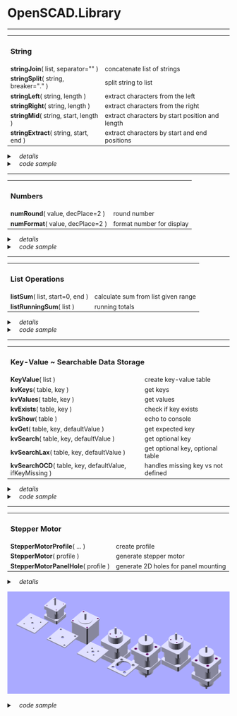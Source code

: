 # OpenSCAD.Library
---
<!--
### String
**stringJoin(** list, separator="" **)**: concatenate list of strings  
**stringSplit(** string, breaker="." **)**: split string to list  
**stringLeft(** string, length **)**: extract characters from the left  
**stringRight(** string, length **)**: extract characters from the right  
**stringMid(** string, start, length **)**: extract characters by start position and length  
**stringExtract(** string, start, end **)**: extract characters by start and end positions
-->

<table>
<tr><td colspan="2"><h3>String</h3></td></tr>
<tr><td><b>stringJoin</b>( list, separator="" )   </td><td>concatenate list of strings</td></tr>
<tr><td><b>stringSplit</b>( string, breaker="." ) </td><td>split string to list</td></tr>
<tr><td><b>stringLeft</b>( string, length )       </td><td>extract characters from the left</td></tr>
<tr><td><b>stringRight</b>( string, length )      </td><td>extract characters from the right</td></tr>
<tr><td><b>stringMid</b>( string, start, length ) </td><td>extract characters by start position and length</td></tr>
<tr><td><b>stringExtract</b>( string, start, end )</td><td>extract characters by start and end positions</td></tr>
</table>

<details>
  <summary>&nbsp; &nbsp;<i>details</i></summary>

<table>
<tr><td colspan="2"><h4>stringJoin( list, separator="" )
<tr><td>list        <td>list of strings
<tr><td>separator   <td>optional separator between items
<tr><td><b><i>return<td>string
</table>
<table>
<tr><td colspan="2"><h4>stringSplit( string, breaker="." )
<tr><td>string      <td>string to split
<tr><td>breaker     <td>breaker to use to separate each substring
<tr><td><b><i>return<td>list of string
</table>
<table>
<tr><td colspan="2"><h4>stringLeft( string, length )
<tr><td>string      <td>string to extract from
<tr><td>length      <td>number of characters to extract from the left
<tr><td><b><i>return<td>string
</table>
<table>
<tr><td colspan="2"><h4>stringRight( string, length )
<tr><td>string      <td>string to extract from
<tr><td>length      <td>number of characters to extract from the right
<tr><td><b><i>return<td>string
</table>
<table>
<tr><td colspan="2"><h4>stringMid( string, start, length )
<tr><td>string      <td>string to extract from
<tr><td>start       <td>starting character position to extract
<tr><td>length      <td>number of characters to extract
<tr><td><b><i>return<td>string
</table>
<table>
<tr><td colspan="2"><h4>stringExtract( string, start, end )
<tr><td>string      <td>string to extract from
<tr><td>start       <td>starting character position to extract
<tr><td>end         <td>ending character position to extract
<tr><td><b><i>return<td>string
</table>
</details>

<details>
  <summary>&nbsp; &nbsp;<i>code sample</i></summary>

```
echo("\n\n stringJoin(list,separator=\".\"):");
a = [ "apple", "banana", "carrot" ];
echo( str       ( a      ) ); // ["apple","banana","carrot"]
echo( stringJoin( a      ) ); // "applebananacarrot"
echo( stringJoin( a, "-" ) ); // "apple-banana-carrot"
b = [ 1, 22, 333 ];
echo( stringJoin( b      ) ); // "122333"
echo( stringJoin( b, "-" ) ); // "1-22-333"

echo("\n\n stringSplit(string,breaker=\".\"):");
echo( stringSplit( "apple"        , "." ) );   // ["apple"]
echo( stringSplit( "a.bb.ccc.dddd", "." ) );   // ["a","bb","ccc","dddd"]

echo("\n\n stringLeft(string,length):");       // "television"
echo(    stringLeft( "television", 1 ) );      // "t"
echo(    stringLeft( "television", 4 ) );      // "tele"

echo("\n\n stringRight(string,length):");      // "television"
echo(   stringRight( "television", 4 ) );      //       "sion"
echo(   stringRight( "television", 6 ) );      //     "vision"

echo("\n\n stringMid(string,start,length):");  // "television"
echo(     stringMid( "television", 0, 4 ) );   // "tele"
echo(     stringMid( "television", 4, 6 ) );   //     "vision"
echo(     stringMid( "television", 4, 5 ) );   //     "visio"

echo("\n\n stringExtract(string,start,end):"); // "television"
echo( stringExtract( "television", 0, 3 ) );   // "tele"
echo( stringExtract( "television", 4, 9 ) );   //     "vision"
echo( stringExtract( "television", 4, 5 ) );   //     "vi"
```
</details>

---
<!--
### Numbers
**numRound()**: number rounding  
**numFormat()**: number formatting
-->

<table>
<tr><td colspan="2"><h3>Numbers</h3></td></tr>
<tr><td><b>numRound</b>( value, decPlace=2 )   </td><td>round number</td></tr>
<tr><td><b>numFormat</b>( value, decPlace=2 ) </td><td>format number for display</td></tr>
</table>

<details>
  <summary>&nbsp; &nbsp;<i>details</i></summary>

<table>
<tr><td colspan="2"><h4>numRound( value, decPlace=2 )
<tr><td>value       <td>number to round
<tr><td>decPlace    <td>decimal places to round to
<tr><td><b><i>return<td>number
</table>
<table>
<tr><td colspan="2"><h4>numFormat( value, decPlace=2, pos1000=3, sep1000=",", decPoint="." )
<tr><td>value       <td>number to format
<tr><td>decPlace    <td>decimal places to round to
<tr><td>pos1000     <td>number of digits for 'thousand' separator
<tr><td>sep1000     <td>character for 'thousand' separator
<tr><td>decPoint    <td>character for decimal point
<tr><td><b><i>return<td>string
</table>
</details>

<details>
  <summary>&nbsp; &nbsp;<i>code sample</i></summary>

```
echo("\n\n numRound(value,decPlace=2):");
echo( numRound( 123.45678     ) ); // 123.46
echo( numRound( 123.45678,  0 ) ); // 123
echo( numRound( 123.45678,  1 ) ); // 123.5
echo( numRound( 123.45678, -1 ) ); // 120
echo( numRound( 123.45678, -2 ) ); // 100

echo("\n\n numFormat(value,decPlace=2):");
n = 123456789.123456789;
echo( numFormat( n                               ) ); // "123,456,789.12"
echo( numFormat( n, 4                            ) ); // "123,456,789.1235"
echo( numFormat( n,    sep1000="`", decPoint="-" ) ); // "123`456`789-12"
echo( numFormat( n, 4, pos1000=4                 ) ); // "1,2345,6789.1235"
```
</details>


---
<!--
## List Manipulation
**listSum()**: calculate sum from list given range  
**listRunningSum()**: running totals
-->
<table>
<tr><td colspan="2"><h3>List Operations</h3></td></tr>
<tr><td><b>listSum</b>( list, start=0, end )   </td><td>calculate sum from list given range</td></tr>
<tr><td><b>listRunningSum</b>( list ) </td><td>running totals</td></tr>
</table>

<details>
  <summary>&nbsp; &nbsp;<i>details</i></summary>

<table>
<tr><td colspan="2"><h4>listSum( list, start=0, end )
<tr><td>list        <td>list of numbers
<tr><td>start       <td>starting position to sum
<tr><td>end         <td>ending position to sum
<tr><td><b><i>return<td>number
</table>
<table>
<tr><td colspan="2"><h4>listRunningSum( list )
<tr><td>list        <td>list of numbers
<tr><td><b><i>return<td>list of numbers, output[n]=sum(input[0]:input[n])
</table>
</details>

<details>
  <summary>&nbsp; &nbsp;<i>code sample</i></summary>

```
echo("\n\n listSum(list,start=0,end):");
a=[1,2,3,4,5];
echo( listSum(a          )); // 15
echo( listSum(a,   2,  3 )); // 7
echo( listSum(a,   2     )); // 12
echo( listSum(a,   2, 10 )); // 12
echo( listSum(a,   0,  3 )); // 10
echo( listSum(a, -10,  3 )); // 10
echo( listSum(a,   2,  0 )); // undef
echo( listSum(a,  10, 20 )); // undef

echo("\n\n listRunningSum(list):");
echo( listRunningSum(a) );   // [1, 3, 6, 10, 15]
```
</details>


---
<!--
### Key-Value  
**KeyValue()**: create table  
**kvKeys()**: get keys  
**kvValues()**: get values  
**kvExists()**: check if key exists  
**kvShow()**: echo to console  
**kvGet()**: get expected key  
**kvSearch()**: get optional key 
**kvSearchOCD()**: differentiates between missing keys and not defined
-->

<table>
<tr><td colspan="2"><h3>Key-Value ~ Searchable Data Storage</h3></td></tr>
<tr><td><b>KeyValue</b>( list )</td><td>create key-value table</td></tr>
<tr><td><b>kvKeys</b>( table, key )</td><td>get keys</td></tr>
<tr><td><b>kvValues</b>( table, key )</td><td>get values</td></tr>
<tr><td><b>kvExists</b>( table, key )</td><td>check if key exists</td></tr>
<tr><td><b>kvShow</b>( table )</td><td>echo to console</td></tr>
<tr><td><b>kvGet</b>( table, key, defaultValue )</td><td>get expected key</td></tr>
<tr><td><b>kvSearch</b>( table, key, defaultValue )</td><td>get optional key</td></tr>
<tr><td><b>kvSearchLax</b>( table, key, defaultValue )</td><td>get optional key, optional table</td></tr>
<tr><td><b>kvSearchOCD</b>( table, key, defaultValue, ifKeyMissing )</td><td>handles missing key vs not defined</td></tr>
</table>

<details>
  <summary>&nbsp; &nbsp;<i>details</i></summary>

<table>
<tr><td colspan="2"><h4>KeyValue( list )
<tr><td>table       <td>KeyValue() table
<tr><td><b><i>return<td>list (referred to as table)
</table>
<table>
<tr><td colspan="2"><h4>kvKeys( table, key )
<tr><td>table       <td>KeyValue() table
<tr><td>key         <td>if specified, returns the keys of table[key] instead
<tr><td><b><i>return<td>list of keys
</table>
<table>
<tr><td colspan="2"><h4>kvValues( table, key )
<tr><td>table       <td>KeyValue() table
<tr><td>key         <td>if specified, returns the values table[key] instead
<tr><td><b><i>return<td>list of values
</table>
<table>
<tr><td colspan="2"><h4>kvExists( table, key )
<tr><td>table       <td>KeyValue() table
<tr><td>key         <td>key to check for
<tr><td><b><i>return<td>boolean
</table>
<table>
<tr><td colspan="2"><h4>kvShow( table )
<tr><td>table       <td>KeyValue() table to display on console
</table>
<table>
<tr><td colspan="2"><h4>kvGet( table, key, defaultValue )
<tr><td>table       <td>KeyValue() table
<tr><td>key         <td>key to get
<tr><td>defaultValue<td>return if value found is undef
<tr><td><b><i>return<td>value from key
</table>
<table>
<tr><td colspan="2"><h4>kvSearch( table, key, defaultValue )
<tr><td>table       <td>KeyValue() table
<tr><td>key         <td>key to get
<tr><td>defaultValue<td>return if missing key or value found is undef
<tr><td><b><i>return<td>value from key
</table>
<table>
<tr><td colspan="2"><h4>kvSearchLax( table, key, defaultValue )
<tr><td>table       <td>KeyValue() table
<tr><td>key         <td>key to get
<tr><td>defaultValue<td>return if no table, missing key or value found is undef
<tr><td><b><i>return<td>value from key
</table>
<table>
<tr><td colspan="2"><h4>kvSearchOCD( table, key, defaultValue, ifKeyMissing )
<tr><td>table       <td>KeyValue() table
<tr><td>key         <td>key to get
<tr><td>defaultValue<td>return if value found is undef
<tr><td>ifKeyMissing<td>return if key is missing
<tr><td><b><i>return<td>value from key
</table>
<br>

| Version       | Invalid Table | Key is undef | Missing Key  | Value is undef |
| :------------ | :-----------: | :----------: | :----------: | :------------: |
| kvGet()       | ERROR         | ERROR        | ERROR        | defaultValue   |
| kvSearch()    | ERROR         | defaultValue | defaultValue | defaultValue   |
| kvSearchLax() | defaultValue  | defaultValue | defaultValue | defaultValue   |
| kvSearchOCD() | ERROR         | defaultValue | ifMissingKey | defaultValue   |

</details>

<details>
  <summary>&nbsp; &nbsp;<i>code sample</i></summary>

```
table = KeyValue([
    "solo"   , 0,
    "notSure", undef,
    "fruit"  , KeyValue([ "apple", 1,      "banana", 2,       "carrot", 3     ]),
    "color"  , KeyValue([ "red"  , "meat", "green" , "grass", "blue"  , "sky" ]),
    "animal" , KeyValue([
        "dog"  , KeyValue([
            "breed", KeyValue([ "poodle",  10, "chihuahua", 20 ]),
            "color", KeyValue([ "white",   30, "brown",     40 ]) ]),
        "cat"  , KeyValue([
            "breed", KeyValue([ "siamese", 50, "persian",   60 ]),
            "color", KeyValue([ "cream",   70, "lilac",     80 ]) ]) ]),
    "model", "ABC123"
]);

echo( "\n\n ECHO: kvEcho()" );
kvEcho( table );

echo( "\n\n KEYS/VALUES: kvKeys()/kvValues()" );
echo( kvKeys  ( table ) );          // ["solo", "notSure", "fruit", "color", "animal", "model"]
echo( kvKeys  ( table, "color" ) ); // ["red", "green", "blue"]
echo( kvValues( table, "fruit" ) ); // [1, 2, 3]

echo( "\n\n KEYS EXISTS: kvExists()" );
echo( kvExists( table, "solo" ) );                    // true
echo( kvExists( table, "animal.dog.breed.poodle" ) ); // true
echo( kvExists( table, "animal.dog.breed.bulldog" ) ); // false

echo( "\n\n EXPECTED KEYS: kvGet()" );
echo( kvGet( table, "solo" ) );                   // 0
echo( kvGet( table, "notSure" ) );                // undef
echo( kvGet( table, "fruit.apple" ) );            // 1
echo( kvGet( table, "color.green" ) );            // "grass"
echo( kvGet( table, "animal.dog.color.white" ) ); // 30
echo( kvGet( table, "model" ) );                  // "ABC123"
//echo( kvGet( table, "missingKey" ) );           // ERROR: "[missingKey] missing"
//echo( kvGet( table, "fruit.dragon" ) );         // ERROR: "[dragon] in [fruit.dragon] missing"

echo( "\n\n INNER TABLE:" );
animalTable = kvGet( table, "animal" );
echo( kvGet( animalTable, "cat.breed.siamese" ) );         // 50

echo( "\n\n DEFAULT VALUES:" );
echo( kvGet( table, "notSure" ) );                         // undef
echo( kvGet( table, "notSure",      defaultValue=true ) ); // true
//echo( kvGet( table, "missingKey", defaultValue=1 ) );    // ERROR: "[missingKey] missing"

echo( "\n\n OPTIONAL KEYS: kvSearch()" );
echo( kvSearch( table, "missingKey" ) );                   // undef
echo( kvSearch( table, "animal.dragon" ) );                // undef
echo( kvSearch( table, "Model" ) );                        // undef

echo( kvSearch( table, "missingKey", defaultValue=123 ) ); // 123
echo( kvSearch( table, "notSure",    defaultValue=123 ) ); // 123
//echo( kvSearch( undef, "notSure",  defaultValue=123 ) ); // ERROR: "table not specified"

echo( "\n\n OPTIONAL TABLE: kvSearchLax()" );
echo( kvSearchLax( undef        ) );                       // undef
echo( kvSearchLax( table, undef ) );                       // undef

echo( "\n\n MISSING vs UNDEF: kvSearchOCD()" );
echo( kvSearchOCD( table, "missingKey", defaultValue="dunno"                         ) ); //  undef
echo( kvSearchOCD( table, "notSure"   , defaultValue="dunno"                         ) ); // "dunno"
echo( kvSearchOCD( table, "missingKey",                       ifKeyMissing="missing" ) ); // "missing"
echo( kvSearchOCD( table, "notSure"   ,                       ifKeyMissing="missing" ) ); //  undef
echo( kvSearchOCD( table, "missingKey", defaultValue="dunno", ifKeyMissing="missing" ) ); // "missing"
echo( kvSearchOCD( table, "notSure"   , defaultValue="dunno", ifKeyMissing="missing" ) ); // "dunno"

echo( "\n\n FUNCTION" );
mathPack = KeyValue([
    "+", function(x,y) x+y,
    "-", function(x,y) x-y,
    "x", function(x,y) x*y,
    "/", function(x,y) x/y
]);
echo( kvGet(mathPack,"+")(10,20) ); // 30
echo( kvGet(mathPack,"x")(10,20) ); // 200     
```
Console for kvEcho():
```
solo: 0
notSure: <undef>
fruit =
   apple: 1
   banana: 2
   carrot: 3
color =
   red: "meat"
   green: "grass"
   blue: "sky"
animal =
   dog =
      breed =
         poodle: 10
         chihuahua: 20
      color =
         white: 30
         brown: 40
   cat =
      breed =
         siamese: 50
         persian: 60
      color =
         cream: 70
         lilac: 80
model: "ABC123"
```
</details>


---
<table>
<tr><td colspan="2"><h3>Stepper Motor</h3></td></tr>
<tr><td><b>StepperMotorProfile</b>( ... )</td><td>create profile</td></tr>
<tr><td><b>StepperMotor</b>( profile )</td><td>generate stepper motor</td></tr>
<tr><td><b>StepperMotorPanelHole</b>( profile )</td><td>generate 2D holes for panel mounting</td></tr>
</table>
<details>
  <summary>&nbsp; &nbsp;<i>details</i></summary>

<table>
<tr><td colspan="2"><h4>StepperMotorProfile( ... )
<tr><td>model             <td>user defined model name
<tr><td>nemaModel         <td>use info from NEMA model (unless overridden)
<tr><td>bodyDiameter      <td>width and depth of the motor
<tr><td>bodyLength        <td>length excluding shafts and cylinders
<tr><td>shaftDiameter     <td>shaft diameter
<tr><td>shaftLength       <td>shaft length
<tr><td>boltProfile       <td>use info from bolt profile (unless overridden)
<tr><td>boltDiameter      <td>bolt diameter
<tr><td>boltLength        <td>bold length
<tr><td>boltToBoltDistance<td>distance between bolts
<tr><td>frontCylinder     <td>list [ diameter, height ]
<tr><td>backCylinder      <td>list [ diameter, height ]
<tr><td>flangeThickness   <td>list [ upper height, lower height ]
<tr><td>bodyTaper         <td>taper on body between flanges
<tr><td>overallTaper      <td>taper on motor body
<tr><td>backShaftLength   <td>length of shaft at the back
<tr><td>panelHoleDiameter <td>size of center hole for panel mounting the motor
<tr><td><b><i>return      <td>profile (KeyValue())
</table>
<table>
<tr><td colspan="2"><h4>StepperMotor( profile )
<tr><td>profile       <td>stepper motor profile to display
</table>
<table>
<tr><td colspan="2"><h4>StepperMotorPanelHole( profile )
<tr><td>profile       <td>stepper motor profile to generate panel holes for
</table>

Profile Structure:
```
type: "stepper motor"
model: "Wantai 57BYGH420-2"
nema: ""
bodyDiameter: 56.4
length =
   all: 77
   body: 57.6
   bodyOnly: 56
   frontCylinder: 1.6
   backCylinder: 0
   shaft: 19.4
   backShaft: 0
   frontFlange: 4.8
   backFlange: 0
shaft =
   diameter: 6.35
   length: 19.4
backShaft =
   diameter: 6.35
   length: 0
bolt =
   diameter: 5
   length: 10
   distance: 47.14
panelHole: 8.35
frontCylinder =
   diameter: 38.1
   length: 1.6
backCylinder =
   diameter: 0
   length: 0
taper =
   overall: 2.82
   body: 1
```
</details>

![stepper-motor](/images/stepper-motor.png)
<details>
  <summary>&nbsp; &nbsp;<i>code sample</i></summary>

```
profile1 = StepperMotorProfile( nemaModel="NEMA17" );
generateMotorAndPanel( profile1 );

// custom size
// https://www.sparkfun.com/products/13656 ==> Wantai 57BYGH420-2
// https://www.openimpulse.com/blog/wp-content/uploads/wpsc/downloadables/57BYGH420-Stepper-Motor-Datasheet.pdf
profile2 = StepperMotorProfile(
    bodyDiameter       = 56.4,
    bodyLength         = 56,
    shaftDiameter      = 6.35,
    shaftLength        = 21-1.6,
    boltDiameter       = 5,
    boltLength         = 10,
    boltToBoltDistance = 47.14,
    frontCylinder      = [38.1,1.6], // diameter,height
    flangeThickness    = [4.8,0],    // top, bottom
    bodyTaper          = 1 );
translate( [100,0,0] )
    generateMotorAndPanel( profile2 );

// with gear, bolts on gear
profile3 = StepperMotorProfile(
    nemaModel          = "NEMA23",
    boltToBoltDistance = 20,
    frontCylinder      = [40,20]
);
translate( [200,0,0] )
    generateMotorAndPanel( profile3 );
    
// with gear, bolts on body, back cylinder and shaft
// bigger panel hole
profile4 = StepperMotorProfile(
    nemaModel          = "NEMA23",
    boltDiameter       = 8,
    boltLength         = 25+8,    // go below frontCylinderLength
    boltToBoltDistance = 38,
    frontCylinder      = [40,25],
    backCylinder       = [40,20],
    panelHoleDiameter  = 40+2,    // larger than frontCylinderDiameter
    backShaftLength    = 20 );
// position to upper flange
translate( [300,0,0] ) {
    translate( [0,0, kvGet(profile4,"length.frontCylinder")] )
        StepperMotor( profile4 );
    translate( [0,-100,0] )
        generatePanel( profile4 );
}

// position to lower shaft
translate( [400,0,0] ) {
    translate( [0,0,kvGet(profile3,"length.body")] )
        StepperMotor( profile3 );
}

// position to bottom of body, excluding lower cylinder
translate( [500,0,0] ) {
    translate( [0,0,kvGet(profile4,"length.body")-kvGet(profile4,"length.backCylinder")] )
        StepperMotor( profile4 );
}

module generateMotorAndPanel( profile ) {
    StepperMotor( profile );
    translate( [0,-100,0] )
        generatePanel( profile );            
}
module generatePanel( profile ) {
    linear_extrude( 3 )
    difference() {
        square( [60,60], center=true );
        StepperMotorPanelHole( profile );
    }
}
```
</details>

<!--
## TEST ONLY
<details>

  <summary>Click to expand!</summary>
  
  ## Heading
  
  ### 3rd level

  #### 4th

  ##### 5th

  1. A numbered
  2. list
     * With some
     * Sub bullets

</details>
.  

  ## Heading
  
  ### 3rd level

  #### 4th

  ##### 5th

  1. A numbered
  2. list
     * With some
     * Sub bullets
.  
  
hello there  
  
  

```
code
```

[Contribution guidelines for this project](docs/CONTRIBUTING.md)
-->
